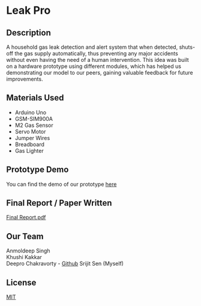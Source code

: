 # Leak Pro

## Description

A household gas leak detection and alert system that when detected, shuts-off the gas supply automatically, thus preventing any major accidents without even having the need of a human intervention. This idea was built on a hardware prototype using different modules, which has helped us demonstrating our model to our peers, gaining valuable feedback for future improvements. 

## Materials Used

- Arduino Uno
- GSM-SIM900A 
- M2 Gas Sensor
- Servo Motor
- Jumper Wires
- Breadboard
- Gas Lighter


## Prototype Demo

You can find the demo of our prototype [here](https://drive.google.com/file/d/1yOPUnjrwjl9CJJHES_sfZblb9MxpxMHn/view?usp=sharing)


## Final Report / Paper Written
[Final Report.pdf](https://github.com/user-attachments/files/18593002/Final.Report.pdf)


## Our Team

Anmoldeep Singh\
Khushi Kakkar\
Deepro Chakravorty - [Github](https://github.com/DThePro/)
Srijit Sen (Myself)

## License

[MIT](https://choosealicense.com/licenses/mit/)

